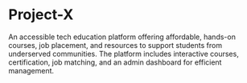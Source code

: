 # Project-X
An accessible tech education platform offering affordable, hands-on courses, job placement, and resources to support students from underserved communities. The platform includes interactive courses, certification, job matching, and an admin dashboard for efficient management. 
